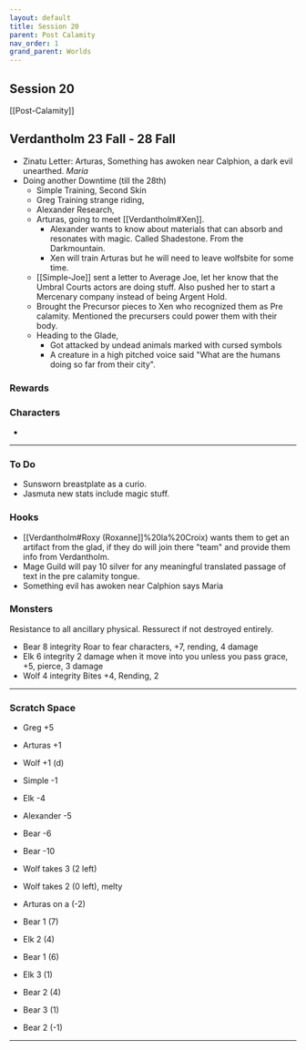 ```yaml
---
layout: default
title: Session 20
parent: Post Calamity
nav_order: 1
grand_parent: Worlds
---
```

## Session 20
[[Post-Calamity]]

## Verdantholm 23 Fall - 28 Fall
* Zinatu Letter: Arturas, Something has awoken near Calphion, a dark evil unearthed. *Maria*
* Doing another Downtime (till the 28th)
	* Simple Training, Second Skin
	* Greg Training strange riding,
	* Alexander Research, 
	* Arturas, going to meet [[Verdantholm#Xen]].
		* Alexander wants to know about materials that can absorb and resonates with magic. Called Shadestone. From the Darkmountain.
		* Xen will train Arturas but he will need to leave wolfsbite for some time.
	* [[Simple-Joe]] sent a letter to Average Joe, let her know that the Umbral Courts actors are doing stuff. Also pushed her to start a Mercenary company instead of being Argent Hold.
	* Brought the Precursor pieces to Xen who recognized them as Pre calamity. Mentioned the precursers could power them with their body.
	* Heading to the Glade, 
		* Got attacked by undead animals marked with cursed symbols
		* A creature in a high pitched voice said "What are the humans doing so far from their city".

### Rewards


### Characters
* 
 ---

### To Do

* Sunsworn breastplate as a curio.
* Jasmuta new stats include magic stuff.
### Hooks
* [[Verdantholm#Roxy (Roxanne]]%20la%20Croix) wants them to get an artifact from the glad, if they do will join there "team" and provide them info from Verdantholm.
* Mage Guild will pay 10 silver for any meaningful translated passage of text in the pre calamity tongue.
* Something evil has awoken near Calphion says Maria

### Monsters
Resistance to all ancillary physical.
Ressurect if not destroyed entirely.
* Bear 8 integrity Roar to fear characters, +7, rending, 4 damage
* Elk 6 integrity 2 damage when it move into you unless you pass grace, +5, pierce, 3 damage
* Wolf 4 integrity Bites +4, Rending, 2

---

### Scratch Space

* Greg +5
* Arturas +1
* Wolf +1 (d)
* Simple -1
* Elk -4
* Alexander -5
* Bear -6
* Bear -10

* Wolf takes 3 (2 left)
* Wolf takes 2 (0 left), melty
* Arturas on a (-2)
* Bear 1 (7)
* Elk 2 (4)
* Bear 1 (6)
* Elk 3 (1)
* Bear 2 (4)
* Bear 3 (1)
* Bear 2 (-1)

---